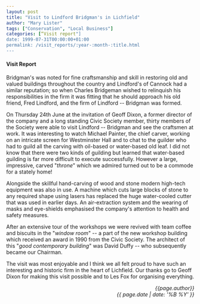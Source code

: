 ```yaml
---
layout: post
title: "Visit to Lindford Bridgman's in Lichfield"
author: "Mary Lister"
tags: ["Conservation", "Local Business"]
categories: [“Visit report"]
date: 1999-07-31T00:00:00+01:00
permalink: /visit_reports/:year-:month-:title.html
---
```

#### Visit Report ####

Bridgman's was noted for fine craftsmanship and skill in restoring old and valued buildings throughout the country and Lindford's of Cannock had a similar reputation; so when Charles Bridgeman wished to relinquish his responsibilities in the firm it was fitting that he should approach his old friend, Fred Lindford, and the firm of Lindford -- Bridgman was formed. 

On Thursday 24th June at the invitation of Geoff Dixon, a former director of the company and a long standing Civic Society member, thirty members of the Society were able to visit Lindford -- Bridgman and see the craftsmen at work.  It was interesting to watch Michael Painter, the chief carver, working on an intricate screen for Westminster Hall and to chat to the guilder who had to guild all the carving with oil-based or water-based old leaf.  I did not know that there were two kinds of guilding but learned that water-based guilding is far more difficult to execute successfully.  However a large, impressive, carved "*throne*" which we admired turned out to be a commode for a stately home! 

Alongside the skillful hand-carving of wood and stone modern high-tech equipment was also in use.  A machine which cuts large blocks of stone to any required shape using lasers has replaced the huge water-cooled cutter that was used in earlier days.  An air-extraction system and the wearing of masks and eye-shields emphasised the company's attention to health and safety measures. 

After an extensive tour of the workshops we were revived with team coffee and biscuits in the "*window room*" -- a part of the new workshop building which received an award in 1990 from the Civic Society.  The architect of this "*good contemporary building*" was David Duffy -- who subsequently became our Chairman. 

The visit was most enjoyable and I think we all felt proud to have such an interesting and historic firm in the heart of Lichfield.  Our thanks go to Geoff Dixon for making this visit possible and to Les Fox for organising everything. 

<p align="right"> <i> {{page.author}} <br> {{ page.date | date: '%B %Y' }} </i></p>
